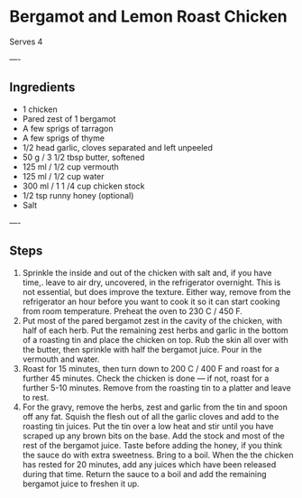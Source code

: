 # Bergamot and Lemon Roast Chicken

Serves 4

—-

## Ingredients

* 1 chicken
* Pared zest of 1 bergamot
* A few sprigs of tarragon
* A few sprigs of thyme
* 1/2 head garlic, cloves separated and left unpeeled
* 50 g / 3 1/2 tbsp butter, softened
* 125 ml / 1/2 cup vermouth
* 125 ml / 1/2 cup water
* 300 ml / 1 1 /4 cup chicken stock
* 1/2 tsp runny honey (optional)
* Salt

—-

## Steps

1.  Sprinkle the inside and out of the chicken with salt and, if you have time,. leave to air dry, uncovered, in the refrigerator overnight. This is not essential, but does improve the texture. Either way, remove from the refrigerator an hour before you want to cook it so it can start cooking from room temperature. Preheat the oven to 230 C / 450 F.
2.  Put most of the pared bergamot zest in the cavity of the chicken, with half of each herb. Put the remaining zest herbs and garlic in the bottom of a roasting tin and place the chicken on top. Rub the skin all over with the butter, then sprinkle with half the bergamot juice. Pour in the vermouth and water.
3.  Roast for 15 minutes, then turn down to 200 C / 400 F and roast for a further 45 minutes. Check the chicken is done — if not, roast for a further 5-10 minutes. Remove from the roasting tin to a platter and leave to rest.
4.  For the gravy, remove the herbs, zest and garlic from the tin and spoon off any fat. Squish the flesh out of all the garlic cloves and add to the roasting tin juices. Put the tin over a low heat and stir until you have scraped up any brown bits on the base. Add the stock and most of the rest of the bergamot juice. Taste before adding the honey, if you think the sauce do with extra sweetness. Bring to a boil. When the the chicken has rested for 20 minutes, add any juices which have been released during that time. Return the sauce to a boil and add the remaining bergamot juice to freshen it up.